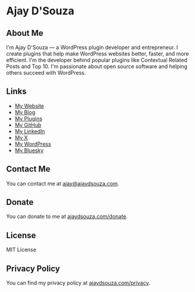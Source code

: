 # Ajay D'Souza

## About Me

I'm Ajay D'Souza — a WordPress plugin developer and entrepreneur. I create plugins that help make WordPress websites better, faster, and more efficient. I'm the developer behind popular plugins like Contextual Related Posts and Top 10. I'm passionate about open source software and helping others succeed with WordPress.

## Links

- [My Website](https://ajaydsouza.com/)
- [My Blog](https://ajaydsouza.com/blog/)
- [My Plugins](https://wordpress.org/plugins/author/ajaydsouza/)
- [My GitHub](https://github.com/ajaydsouza/)
- [My LinkedIn](https://linkedin.com/in/ajaydsouza)
- [My X](https://x.com/ajaydsouza)
- [My WordPress](https://profiles.wordpress.org/ajaydsouza/)
- [My Bluesky](https://bsky.app/profile/ajayds.bsky.social)

## Contact Me

You can contact me at [ajay@ajaydsouza.com](mailto:ajay@ajaydsouza.com).

## Donate

You can donate to me at [ajaydsouza.com/donate](https://ajaydsouza.com/donate).

## License

MIT License

## Privacy Policy

You can find my privacy policy at [ajaydsouza.com/privacy](https://ajaydsouza.com/privacy).
